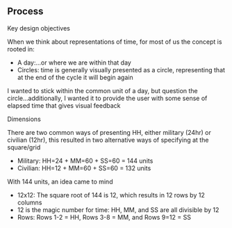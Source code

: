 ## Process

Key design objectives

When we think about representations of time, for most of us the concept is rooted in:
- A day:...or where we are within that day
- Circles: time is generally visually presented as a circle, representing that at the end of the cycle it will begin again

I wanted to stick within the common unit of a day, but question the circle...additionally, I wanted it to provide the user with some sense of elapsed time that gives visual feedback

Dimensions

There are two common ways of presenting HH, either military (24hr) or civilian (12hr), this resulted in two alternative ways of specifying at the square/grid

- Military:  HH=24 + MM=60 + SS=60 = 144 units
- Civilian:  HH=12 + MM=60 + SS=60 = 132 units

With 144 units, an idea came to mind
- 12x12: The square root of 144 is 12, which results in 12 rows by 12 columns
- 12 is the magic number for time: HH, MM, and SS are all divisible by 12
- Rows: Rows 1-2 = HH, Rows 3-8 = MM, and Rows 9=12 = SS
